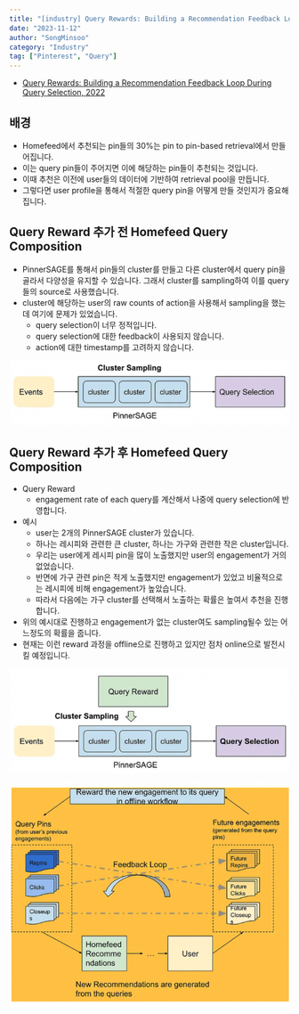 ```yaml
---
title: "[industry] Query Rewards: Building a Recommendation Feedback Loop During Query Selection, 2022"
date: "2023-11-12"
author: "SongMinsoo"
category: "Industry"
tag: ["Pinterest", "Query"]
---
```


- [Query Rewards: Building a Recommendation Feedback Loop During Query Selection, 2022](https://medium.com/pinterest-engineering/query-rewards-building-a-recommendation-feedback-loop-during-query-selection-70b4d20e5ea0)

## 배경
- Homefeed에서 추천되는 pin들의 30%는 pin to pin-based retrieval에서 만들어집니다.
- 이는 query pin들이 주어지면 이에 해당하는 pin들이 추천되는 것입니다.
- 이때 추천은 이전에 user들의 데이터에 기반하여 retrieval pool을 만듭니다.
- 그렇다면 user profile을 통해서 적절한 query pin을 어떻게 만들 것인지가 중요해집니다.

## Query Reward 추가 전 Homefeed Query Composition
- PinnerSAGE를 통해서 pin들의 cluster를 만들고 다른 cluster에서 query pin을 골라서 다양성을 유지할 수 있습니다. 그래서 cluster를 sampling하여 이를 query들의 source로 사용했습니다.
- cluster에 해당하는 user의 raw counts of action을 사용해서 sampling을 했는데 여기에 문제가 있었습니다.
  - query selection이 너무 정적입니다.
  - query selection에 대한 feedback이 사용되지 않습니다.
  - action에 대한 timestamp를 고려하지 않습니다.

![img](../../image/image_industry/pinterest/pinterest_5.png)

## Query Reward 추가 후 Homefeed Query Composition
- Query Reward
  - engagement rate of each query를 계산해서 나중에 query selection에 반영합니다.
- 예시
  - user는 2개의 PinnerSAGE cluster가 있습니다.
  - 하나는 레시피와 관련한 큰 cluster, 하나는 가구와 관련한 작은 cluster입니다.
  - 우리는 user에게 레시피 pin을 많이 노출했지만 user의 engagement가 거의 없었습니다.
  - 반면에 가구 관련 pin은 적게 노출했지만 engagement가 있었고 비율적으로는 레시피에 비해 engagement가 높았습니다.
  - 따라서 다음에는 가구 cluster를 선택해서 노출하는 확률은 높여서 추천을 진행합니다.
- 위의 예시대로 진행하고 engagement가 없는 cluster여도 sampling될수 있는 어느정도의 확률을 줍니다.
- 현재는 이런 reward 과정을 offline으로 진행하고 있지만 점차 online으로 발전시킬 예정입니다.

![img](../../image/image_industry/pinterest/pinterest_6.png)

![img](../../image/image_industry/pinterest/pinterest_7.png)
